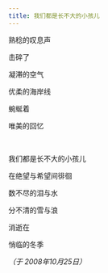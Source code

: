 ```yaml
---
title: 我们都是长不大的小孩儿
---
```


熟稔的叹息声

击碎了

凝滞的空气

优柔的海岸线

蜿蜒着

唯美的回忆

<br />

我们都是长不大的小孩儿

在绝望与希望间徘徊

数不尽的泪与水

分不清的雪与浪

消逝在

悄临的冬季

*（于 2008年10月25日）*
